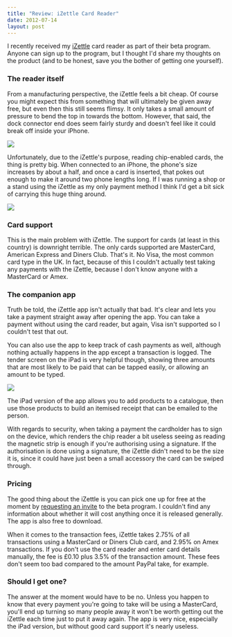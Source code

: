 ```yaml
---
title: "Review: iZettle Card Reader"
date: 2012-07-14
layout: post
---
```


I recently received my [iZettle](https://www.izettle.com/gb) card reader as part of their beta program. Anyone can sign up to the program, but I thought I'd share my thoughts on the product (and to be honest, save you the bother of getting one yourself).<!-- more -->

### The reader itself

From a manufacturing perspective, the iZettle feels a bit cheap. Of course you might expect this from something that will ultimately be given away free, but even then this still seems flimsy. It only takes a small amount of pressure to bend the top in towards the bottom. However, that said, the dock connector end does seem fairly sturdy and doesn't feel like it could break off inside your iPhone.

![][img1]

Unfortunately, due to the iZettle's purpose, reading chip-enabled cards, the thing is pretty big. When connected to an iPhone, the phone's size increases by about a half, and once a card is inserted, that pokes out enough to make it around two phone lengths long. If I was running a shop or a stand using the iZettle as my only payment method I think I'd get a bit sick of carrying this huge thing around.

![][img2]

### Card support

This is the main problem with iZettle. The support for cards (at least in this country) is downright terrible. The only cards supported are MasterCard, American Express and Diners Club. That's it. No Visa, the most common card type in the UK. In fact, because of this I couldn't actually test taking any payments with the iZettle, because I don't know anyone with a MasterCard or Amex. 

### The companion app

Truth be told, the iZettle app isn't actually that bad. It's clear and lets you take a payment straight away after opening the app. You can take a payment without using the card reader, but again, Visa isn't supported so I couldn't test that out.

You can also use the app to keep track of cash payments as well, although nothing actually happens in the app except a transaction is logged. The tender screen on the iPad is very helpful though, showing three amounts that are most likely to be paid that can be tapped easily, or allowing an amount to be typed.

![][img3]

The iPad version of the app allows you to add products to a catalogue, then use those products to build an itemised receipt that can be emailed to the person.

With regards to security, when taking a payment the cardholder has to sign on the device, which renders the chip reader a bit useless seeing as reading the magnetic strip is enough if you're authorising using a signature. If the authorisation is done using a signature, the iZettle didn't need to be the size it is, since it could have just been a small accessory the card can be swiped through. 

### Pricing

The good thing about the iZettle is you can pick one up for free at the moment by [requesting an invite][1] to the beta program. I couldn't find any information about whether it will cost anything once it is released generally. The app is also free to download.

When it comes to the transaction fees, iZettle takes 2.75% of all transactions using a MasterCard or Diners Club card, and 2.95% on Amex transactions. If you don't use the card reader and enter card details manually, the fee is £0.10 plus 3.5% of the transaction amount. These fees don't seem too bad compared to the amount PayPal take, for example. 

### Should I get one?

The answer at the moment would have to be no. Unless you happen to know that every payment you're going to take will be using a MasterCard, you'll end up turning so many people away it won't be worth getting out the iZettle each time just to put it away again. The app is very nice, especially the iPad version, but without good card support it's nearly useless.

[1]: https://www.izettle.com/#register

[img1]: /images/2012/07/14/iZettle.jpg
[img2]: /images/2012/07/14/iPhone_iZettle_Card.jpg
[img3]: /images/2012/07/14/Cash_Payment.png
